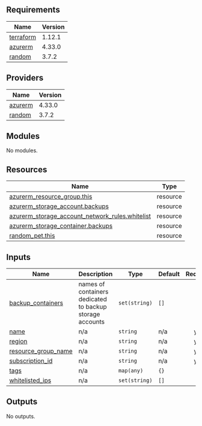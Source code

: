 ## Requirements

| Name | Version |
|------|---------|
| <a name="requirement_terraform"></a> [terraform](#requirement\_terraform) | 1.12.1 |
| <a name="requirement_azurerm"></a> [azurerm](#requirement\_azurerm) | 4.33.0 |
| <a name="requirement_random"></a> [random](#requirement\_random) | 3.7.2 |

## Providers

| Name | Version |
|------|---------|
| <a name="provider_azurerm"></a> [azurerm](#provider\_azurerm) | 4.33.0 |
| <a name="provider_random"></a> [random](#provider\_random) | 3.7.2 |

## Modules

No modules.

## Resources

| Name | Type |
|------|------|
| [azurerm_resource_group.this](https://registry.terraform.io/providers/hashicorp/azurerm/4.33.0/docs/resources/resource_group) | resource |
| [azurerm_storage_account.backups](https://registry.terraform.io/providers/hashicorp/azurerm/4.33.0/docs/resources/storage_account) | resource |
| [azurerm_storage_account_network_rules.whitelist](https://registry.terraform.io/providers/hashicorp/azurerm/4.33.0/docs/resources/storage_account_network_rules) | resource |
| [azurerm_storage_container.backups](https://registry.terraform.io/providers/hashicorp/azurerm/4.33.0/docs/resources/storage_container) | resource |
| [random_pet.this](https://registry.terraform.io/providers/hashicorp/random/3.7.2/docs/resources/pet) | resource |

## Inputs

| Name | Description | Type | Default | Required |
|------|-------------|------|---------|:--------:|
| <a name="input_backup_containers"></a> [backup\_containers](#input\_backup\_containers) | names of containers dedicated to backup storage accounts | `set(string)` | `[]` | no |
| <a name="input_name"></a> [name](#input\_name) | n/a | `string` | n/a | yes |
| <a name="input_region"></a> [region](#input\_region) | n/a | `string` | n/a | yes |
| <a name="input_resource_group_name"></a> [resource\_group\_name](#input\_resource\_group\_name) | n/a | `string` | n/a | yes |
| <a name="input_subscription_id"></a> [subscription\_id](#input\_subscription\_id) | n/a | `string` | n/a | yes |
| <a name="input_tags"></a> [tags](#input\_tags) | n/a | `map(any)` | `{}` | no |
| <a name="input_whitelisted_ips"></a> [whitelisted\_ips](#input\_whitelisted\_ips) | n/a | `set(string)` | `[]` | no |

## Outputs

No outputs.
